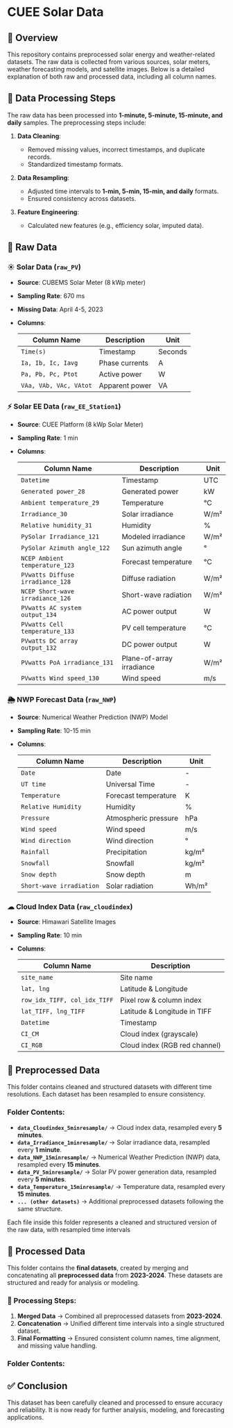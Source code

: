 # CUEE Solar Data  

## 📌 Overview  
This repository contains preprocessed solar energy and weather-related datasets. The raw data is collected from various sources, solar meters, weather forecasting models, and satellite images. Below is a detailed explanation of both raw and processed data, including all column names.  

## 🔄 Data Processing Steps

The raw data has been processed into **1-minute, 5-minute, 15-minute, and daily** samples. The preprocessing steps include: 

1. **Data Cleaning**:  
   - Removed missing values, incorrect timestamps, and duplicate records.  
   - Standardized timestamp formats.  

2. **Data Resampling**:  
   - Adjusted time intervals to **1-min, 5-min, 15-min, and daily** formats.  
   - Ensured consistency across datasets.  

3. **Feature Engineering**:  
   - Calculated new features (e.g., efficiency solar, imputed data).


## 📂 Raw Data  

### ☀ **Solar Data (`raw_PV`)**  
- **Source**: CUBEMS Solar Meter (8 kWp meter)
- **Sampling Rate**: 670 ms  
- **Missing Data**: April 4-5, 2023 
- **Columns**:  

  | Column Name | Description | Unit |  
  |-------------|------------|------|  
  | `Time(s)`   | Timestamp  | Seconds |  
  | `Ia, Ib, Ic, Iavg` | Phase currents | A |  
  | `Pa, Pb, Pc, Ptot` | Active power | W |  
  | `VAa, VAb, VAc, VAtot` | Apparent power | VA |  


### ⚡ **Solar EE Data (`raw_EE_Station1`)**  
- **Source**: CUEE Platform (8 kWp Solar Meter)  
- **Sampling Rate**: 1 min  
- **Columns**:  

  | Column Name | Description | Unit |  
  |-------------|------------|------|  
  | `Datetime`  | Timestamp  | UTC |  
  | `Generated power_28` | Generated power | kW |  
  | `Ambient temperature_29` | Temperature | °C |  
  | `Irradiance_30` | Solar irradiance | W/m² |  
  | `Relative humidity_31` | Humidity | % |  
  | `PySolar Irradiance_121` | Modeled irradiance | W/m² |  
  | `PySolar Azimuth angle_122` | Sun azimuth angle | ° |  
  | `NCEP Ambient temperature_123` | Forecast temperature | °C |  
  | `PVwatts Diffuse irradiance_128` | Diffuse radiation | W/m² |  
  | `NCEP Short-wave irradiance_126` | Short-wave radiation | W/m² |  
  | `PVwatts AC system output_134` | AC power output | W |  
  | `PVwatts Cell temperature_133` | PV cell temperature | °C |  
  | `PVwatts DC array output_132` | DC power output | W |  
  | `PVwatts PoA irradiance_131` | Plane-of-array irradiance | W/m² |  
  | `PVwatts Wind speed_130` | Wind speed | m/s |  

### 🌦 **NWP Forecast Data (`raw_NWP`)**  
- **Source**: Numerical Weather Prediction (NWP) Model  
- **Sampling Rate**: 10-15 min  
- **Columns**:  

  | Column Name | Description | Unit |  
  |-------------|------------|------|  
  | `Date`  | Date | - |  
  | `UT time` | Universal Time | - |  
  | `Temperature` | Forecast temperature | K |  
  | `Relative Humidity` | Humidity | % |  
  | `Pressure` | Atmospheric pressure | hPa |  
  | `Wind speed` | Wind speed | m/s |  
  | `Wind direction` | Wind direction | ° |  
  | `Rainfall` | Precipitation | kg/m² |  
  | `Snowfall` | Snowfall | kg/m² |  
  | `Snow depth` | Snow depth | m |  
  | `Short-wave irradiation` | Solar radiation | Wh/m² |  


### ☁ **Cloud Index Data (`raw_cloudindex`)**  
- **Source**: Himawari Satellite Images  
- **Sampling Rate**: 10 min  
- **Columns**:  

  | Column Name | Description |  
  |-------------|------------|  
  | `site_name` | Site name |  
  | `lat, lng` | Latitude & Longitude |  
  | `row_idx_TIFF, col_idx_TIFF` | Pixel row & column index |  
  | `lat_TIFF, lng_TIFF` | Latitude & Longitude in TIFF |  
  | `Datetime` | Timestamp |  
  | `CI_CM` | Cloud index (grayscale) |  
  | `CI_RGB` | Cloud index (RGB red channel) |  


## 📂 Preprocessed Data  

This folder contains cleaned and structured datasets with different time resolutions. Each dataset has been resampled to ensure consistency.  

### Folder Contents:  

- **`data_Cloudindex_5minresample/`** → Cloud index data, resampled every **5 minutes**.  
- **`data_Irradiance_1minresample/`** → Solar irradiance data, resampled every **1 minute**.  
- **`data_NWP_15minresample/`** → Numerical Weather Prediction (NWP) data, resampled every **15 minutes**.  
- **`data_PV_5minresample/`** → Solar PV power generation data, resampled every **5 minutes**.  
- **`data_Temperature_15minresample/`** → Temperature data, resampled every **15 minutes**.  
- **`... (other datasets)`** → Additional preprocessed datasets following the same structure.  

Each file inside this folder represents a cleaned and structured version of the raw data, with resampled time intervals

## 📂 Processed Data  

This folder contains the **final datasets**, created by merging and concatenating all **preprocessed data** from **2023-2024**. These datasets are structured and ready for analysis or modeling.  

### 🔄 Processing Steps:  

1. **Merged Data** → Combined all preprocessed datasets from **2023-2024**.  
2. **Concatenation** → Unified different time intervals into a single structured dataset.  
3. **Final Formatting** → Ensured consistent column names, time alignment, and missing value handling.

### Folder Contents:  


## ✅ Conclusion  
This dataset has been carefully cleaned and processed to ensure accuracy and reliability. It is now ready for further analysis, modeling, and forecasting applications.


   
